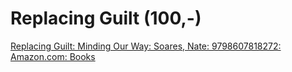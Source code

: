 # Replacing Guilt (100,-)
[Replacing Guilt: Minding Our Way: Soares, Nate: 9798607818272: Amazon.com: Books](https://www.amazon.com/Replacing-Guilt-Minding-Our-Way/dp/B086FTSB3Q/ref=tmm_pap_swatch_0?_encoding=UTF8&qid=&sr=)

<!-- #opportunity/spend -->

<!-- {BearID:15C03DBC-D446-4FA5-8823-A7C683982CF5-17399-000001DDD8E22041} -->
